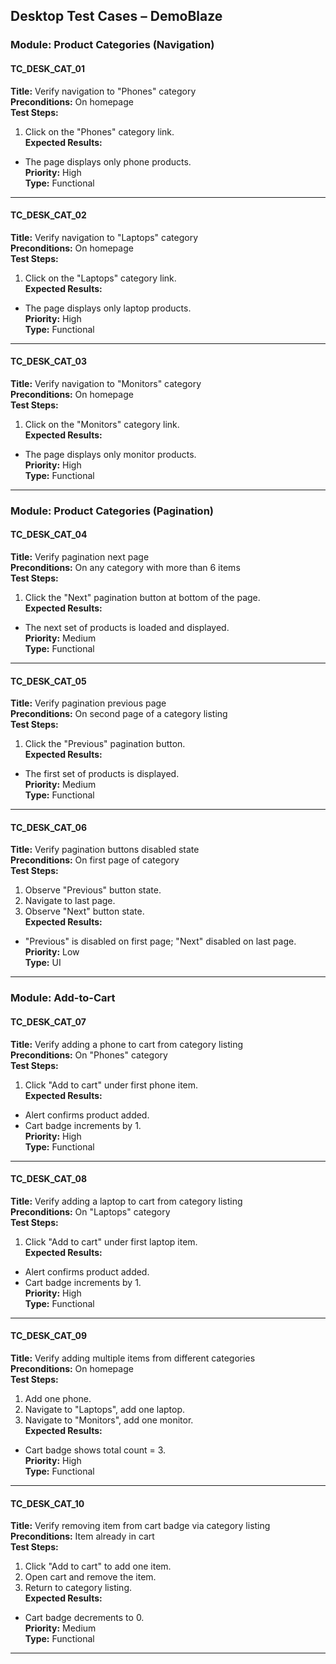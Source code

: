 ## Desktop Test Cases – DemoBlaze

### Module: Product Categories (Navigation)

#### TC_DESK_CAT_01  
**Title:** Verify navigation to "Phones" category  
**Preconditions:** On homepage  
**Test Steps:**  
1. Click on the "Phones" category link.  
**Expected Results:**  
- The page displays only phone products.  
**Priority:** High  
**Type:** Functional  

---

#### TC_DESK_CAT_02  
**Title:** Verify navigation to "Laptops" category  
**Preconditions:** On homepage  
**Test Steps:**  
1. Click on the "Laptops" category link.  
**Expected Results:**  
- The page displays only laptop products.  
**Priority:** High  
**Type:** Functional  

---

#### TC_DESK_CAT_03  
**Title:** Verify navigation to "Monitors" category  
**Preconditions:** On homepage  
**Test Steps:**  
1. Click on the "Monitors" category link.  
**Expected Results:**  
- The page displays only monitor products.  
**Priority:** High  
**Type:** Functional  

---

### Module: Product Categories (Pagination)

#### TC_DESK_CAT_04  
**Title:** Verify pagination next page  
**Preconditions:** On any category with more than 6 items  
**Test Steps:**  
1. Click the "Next" pagination button at bottom of the page.  
**Expected Results:**  
- The next set of products is loaded and displayed.  
**Priority:** Medium  
**Type:** Functional  

---

#### TC_DESK_CAT_05  
**Title:** Verify pagination previous page  
**Preconditions:** On second page of a category listing  
**Test Steps:**  
1. Click the "Previous" pagination button.  
**Expected Results:**  
- The first set of products is displayed.  
**Priority:** Medium  
**Type:** Functional  

---

#### TC_DESK_CAT_06  
**Title:** Verify pagination buttons disabled state  
**Preconditions:** On first page of category  
**Test Steps:**  
1. Observe "Previous" button state.  
2. Navigate to last page.  
3. Observe "Next" button state.  
**Expected Results:**  
- "Previous" is disabled on first page; "Next" disabled on last page.  
**Priority:** Low  
**Type:** UI  

---

### Module: Add-to-Cart

#### TC_DESK_CAT_07  
**Title:** Verify adding a phone to cart from category listing  
**Preconditions:** On "Phones" category  
**Test Steps:**  
1. Click "Add to cart" under first phone item.  
**Expected Results:**  
- Alert confirms product added.  
- Cart badge increments by 1.  
**Priority:** High  
**Type:** Functional  

---

#### TC_DESK_CAT_08  
**Title:** Verify adding a laptop to cart from category listing  
**Preconditions:** On "Laptops" category  
**Test Steps:**  
1. Click "Add to cart" under first laptop item.  
**Expected Results:**  
- Alert confirms product added.  
- Cart badge increments by 1.  
**Priority:** High  
**Type:** Functional  

---

#### TC_DESK_CAT_09  
**Title:** Verify adding multiple items from different categories  
**Preconditions:** On homepage  
**Test Steps:**  
1. Add one phone.  
2. Navigate to "Laptops", add one laptop.  
3. Navigate to "Monitors", add one monitor.  
**Expected Results:**  
- Cart badge shows total count = 3.  
**Priority:** High  
**Type:** Functional  

---

#### TC_DESK_CAT_10  
**Title:** Verify removing item from cart badge via category listing  
**Preconditions:** Item already in cart  
**Test Steps:**  
1. Click "Add to cart" to add one item.  
2. Open cart and remove the item.  
3. Return to category listing.  
**Expected Results:**  
- Cart badge decrements to 0.  
**Priority:** Medium  
**Type:** Functional  

---